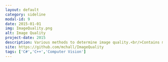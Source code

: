```yaml
---
layout: default
category: sideline
modal-id: 9
date: 2015-01-01
img: ImageQuality.png
alt: Image Quality
project-date: 2015
description: Various methods to determine image quality.<br/>Contains methods to detect text in images, blurred images, and the 'naturalness' of an image.
site: https://github.com/mchall/ImageQuality
tags: ['C#','C++','Computer Vision']
---
```

